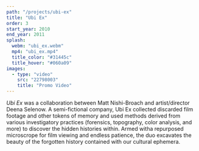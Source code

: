 ```yaml
---
path: "/projects/ubi-ex"
title: "Ubi Ex"
order: 3
start_year: 2010
end_year: 2011
splash: 
  webm: "ubi_ex.webm"
  mp4: "ubi_ex.mp4"
  title_color: "#31445c"
  title_hover: "#060a09"
images:
  - type: "video"
    src: "22798003"
    title: "Promo Video"
---
```

_Ubi Ex_ was a collaboration between Matt Nishi-Broach and artist/director Deena Selenow.  A semi-fictional company, Ubi Ex collected discarded film footage and other tokens of memory and used methods derived from various investigatory practices (forensics, topography, color analysis, and more) to discover the hidden histories within. Armed witha repurposed microscrope for film viewing and endless patience, the duo excavates the beauty of the forgotten history contained with our cultural ephemera.
